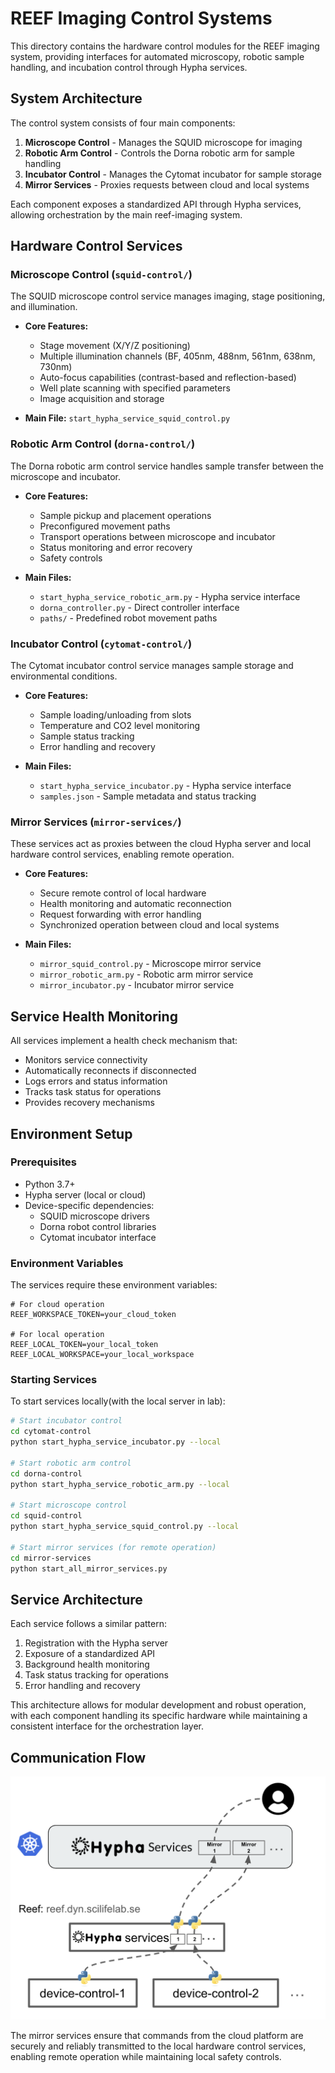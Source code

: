 # REEF Imaging Control Systems

This directory contains the hardware control modules for the REEF imaging system, providing interfaces for automated microscopy, robotic sample handling, and incubation control through Hypha services.

## System Architecture

The control system consists of four main components:

1. **Microscope Control** - Manages the SQUID microscope for imaging
2. **Robotic Arm Control** - Controls the Dorna robotic arm for sample handling
3. **Incubator Control** - Manages the Cytomat incubator for sample storage
4. **Mirror Services** - Proxies requests between cloud and local systems

Each component exposes a standardized API through Hypha services, allowing orchestration by the main reef-imaging system.

## Hardware Control Services

### Microscope Control (`squid-control/`)

The SQUID microscope control service manages imaging, stage positioning, and illumination.

- **Core Features:**
  - Stage movement (X/Y/Z positioning)
  - Multiple illumination channels (BF, 405nm, 488nm, 561nm, 638nm, 730nm)
  - Auto-focus capabilities (contrast-based and reflection-based)
  - Well plate scanning with specified parameters
  - Image acquisition and storage

- **Main File:** `start_hypha_service_squid_control.py`

### Robotic Arm Control (`dorna-control/`)

The Dorna robotic arm control service handles sample transfer between the microscope and incubator.

- **Core Features:**
  - Sample pickup and placement operations
  - Preconfigured movement paths
  - Transport operations between microscope and incubator
  - Status monitoring and error recovery
  - Safety controls

- **Main Files:**
  - `start_hypha_service_robotic_arm.py` - Hypha service interface
  - `dorna_controller.py` - Direct controller interface
  - `paths/` - Predefined robot movement paths

### Incubator Control (`cytomat-control/`)

The Cytomat incubator control service manages sample storage and environmental conditions.

- **Core Features:**
  - Sample loading/unloading from slots
  - Temperature and CO2 level monitoring
  - Sample status tracking
  - Error handling and recovery

- **Main Files:**
  - `start_hypha_service_incubator.py` - Hypha service interface
  - `samples.json` - Sample metadata and status tracking

### Mirror Services (`mirror-services/`)

These services act as proxies between the cloud Hypha server and local hardware control services, enabling remote operation.

- **Core Features:**
  - Secure remote control of local hardware
  - Health monitoring and automatic reconnection
  - Request forwarding with error handling
  - Synchronized operation between cloud and local systems

- **Main Files:**
  - `mirror_squid_control.py` - Microscope mirror service
  - `mirror_robotic_arm.py` - Robotic arm mirror service
  - `mirror_incubator.py` - Incubator mirror service

## Service Health Monitoring

All services implement a health check mechanism that:
- Monitors service connectivity
- Automatically reconnects if disconnected
- Logs errors and status information
- Tracks task status for operations
- Provides recovery mechanisms

## Environment Setup

### Prerequisites

- Python 3.7+
- Hypha server (local or cloud)
- Device-specific dependencies:
  - SQUID microscope drivers
  - Dorna robot control libraries
  - Cytomat incubator interface

### Environment Variables

The services require these environment variables:

```
# For cloud operation
REEF_WORKSPACE_TOKEN=your_cloud_token

# For local operation
REEF_LOCAL_TOKEN=your_local_token
REEF_LOCAL_WORKSPACE=your_local_workspace
```

### Starting Services

To start services locally(with the local server in lab):

```bash
# Start incubator control
cd cytomat-control
python start_hypha_service_incubator.py --local

# Start robotic arm control
cd dorna-control  
python start_hypha_service_robotic_arm.py --local

# Start microscope control
cd squid-control
python start_hypha_service_squid_control.py --local

# Start mirror services (for remote operation)
cd mirror-services
python start_all_mirror_services.py
```

## Service Architecture

Each service follows a similar pattern:
1. Registration with the Hypha server
2. Exposure of a standardized API
3. Background health monitoring
4. Task status tracking for operations
5. Error handling and recovery

This architecture allows for modular development and robust operation, with each component handling its specific hardware while maintaining a consistent interface for the orchestration layer.

## Communication Flow

![mirror services flow](mirror-services/docs/mirror_services_flow.png)

The mirror services ensure that commands from the cloud platform are securely and reliably transmitted to the local hardware control services, enabling remote operation while maintaining local safety controls.